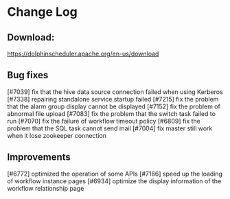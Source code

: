 # Change Log

## Download:

https://dolphinscheduler.apache.org/en-us/download

## Bug fixes

[#7039] fix that the hive data source connection failed when using Kerberos
[#7338] repairing standalone service startup failed
[#7215] fix the problem that the alarm group display cannot be displayed
[#7152] fix the problem of abnormal file upload
[#7083] fix the problem that the switch task failed to run
[#7070] fix the failure of workflow timeout policy
[#6809] fix the problem that the SQL task cannot send mail
[#7004] fix master still work when it lose zookeeper connection

## Improvements

[#6772] optimized the operation of some APIs
[#7166] speed up the loading of workflow instance pages
[#6934] optimize the display information of the workflow relationship page
